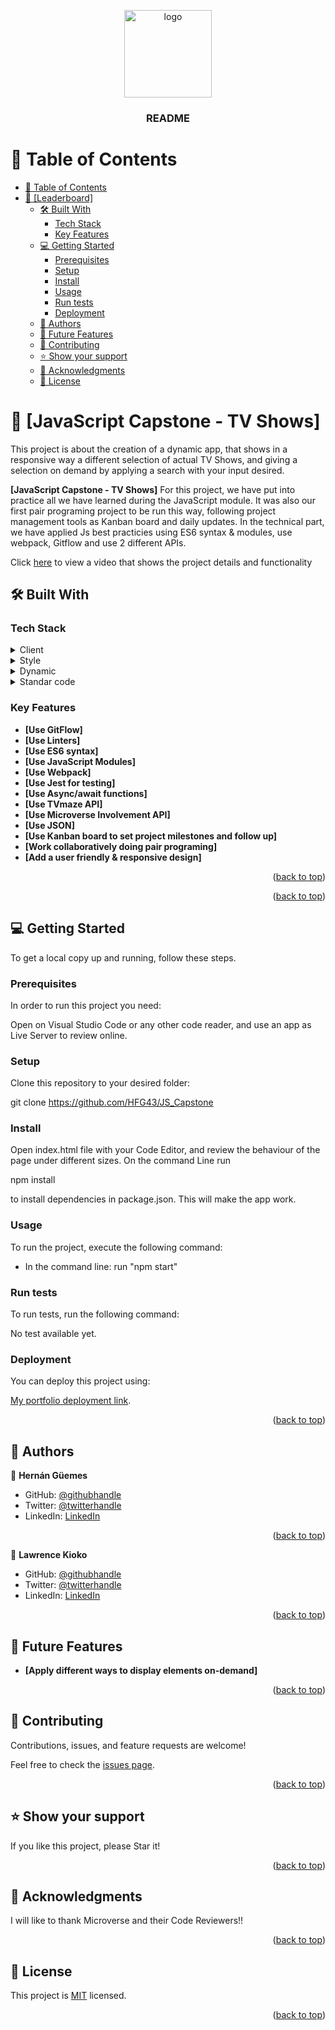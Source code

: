 <a name="readme-top"></a>


<div align="center">
  
  <img src="./src/images/tv%20icon.png" alt="logo" width="140"  height="auto" />
  <br/>

<h3><b>README</b></h3>

</div>

# 📗 Table of Contents

- [📗 Table of Contents](#-table-of-contents)
- [📖 \[Leaderboard\] ](#-leaderboard-)
  - [🛠 Built With ](#-built-with-)
    - [Tech Stack ](#tech-stack-)
    - [Key Features ](#key-features-)
  - [💻 Getting Started ](#-getting-started-)
    - [Prerequisites](#prerequisites)
    - [Setup](#setup)
    - [Install](#install)
    - [Usage](#usage)
    - [Run tests](#run-tests)
    - [Deployment](#deployment)
  - [👥 Authors ](#-authors-)
  - [🔭 Future Features ](#-future-features-)
  - [🤝 Contributing ](#-contributing-)
  - [⭐️ Show your support ](#️-show-your-support-)
  - [🙏 Acknowledgments ](#-acknowledgments-)
  - [📝 License ](#-license-)


# 📖 [JavaScript Capstone - TV Shows] <a name="about-project"></a>

This project is about the creation of a dynamic app, that shows in a responsive way a different selection of actual TV Shows, and giving a selection on demand by applying a search with your input desired. 

**[JavaScript Capstone - TV Shows]** For this project, we have put into practice all we have learned during the JavaScript module. It was also our first pair programing project to be run this way, following project management tools as Kanban board and daily updates. In the technical part, we have applied Js best practicies using ES6 syntax & modules, use webpack, Gitflow and use 2 different APIs.

Click [here](https://drive.google.com/file/d/174M16aVDuy5hUGUkCbcNxvBpU8lINgAJ/view?usp=drive_link) to view a video that shows the project details and functionality

## 🛠 Built With <a name="built-with"></a>

### Tech Stack <a name="tech-stack"></a>

<details>
  <summary>Client</summary>
  <ul>
    <li><a href="#">HTML</a></li>
  </ul>
</details>

<details>
  <summary>Style</summary>
  <ul>
    <li><a href="#">CSS</a></li>
  </ul>
</details>

<details>
  <summary>Dynamic</summary>
  <ul>
    <li><a href="#">JavaScript</a></li>
  </ul>
</details>

<details>
<summary>Standar code</summary>
  <ul>
    <li><a href="#">Linters</a></li>
  </ul>
</details>

### Key Features <a name="key-features"></a>

- **[Use GitFlow]**
- **[Use Linters]**
- **[Use ES6 syntax]**
- **[Use JavaScript Modules]**
- **[Use Webpack]**
- **[Use Jest for testing]**
- **[Use Async/await functions]**
- **[Use TVmaze API]**
- **[Use Microverse Involvement API]**
- **[Use JSON]**
- **[Use Kanban board to set project milestones and follow up]**
- **[Work collaboratively doing pair programing]**
- **[Add a user friendly & responsive design]**


<p align="right">(<a href="#readme-top">back to top</a>)</p>

<p align="right">(<a href="#readme-top">back to top</a>)</p>

## 💻 Getting Started <a name="getting-started"></a>

To get a local copy up and running, follow these steps.

### Prerequisites

In order to run this project you need:

Open on Visual Studio Code or any other code reader, and use an app as Live Server to review online.
### Setup

Clone this repository to your desired folder:

git clone https://github.com/HFG43/JS_Capstone

### Install

Open index.html file with your Code Editor, and review the behaviour of the page under different sizes.
On the command Line run 

npm install 

to install dependencies in package.json. This will make the app work.

### Usage

To run the project, execute the following command:

- In the command line: 
 run "npm start"

### Run tests

To run tests, run the following command:

No test available yet.

### Deployment

You can deploy this project using:

[My portfolio deployment link](https://hfg43.github.io/JS_Capstone/).

<p align="right">(<a href="#readme-top">back to top</a>)</p>


## 👥 Authors <a name="authors"></a>

👤 **Hernán Güemes**

- GitHub: [@githubhandle](https://github.com/HFG43)
- Twitter: [@twitterhandle](https://twitter.com/HFG_43)
- LinkedIn: [LinkedIn](https://www.linkedin.com/in/hern%C3%A1n-g%C3%BCemes-a440591b/)

<p align="right">(<a href="#readme-top">back to top</a>)</p>

👤 **Lawrence Kioko**

- GitHub: [@githubhandle](https://github.com/Kidd254)
- Twitter: [@twitterhandle](https://twitter.com/lawrenc98789206)
- LinkedIn: [LinkedIn](https://www.linkedin.com/in/lawrence-kioko-972035240/)

<p align="right">(<a href="#readme-top">back to top</a>)</p>

## 🔭 Future Features <a name="future-features"></a>

- **[Apply different ways to display elements on-demand]**

<p align="right">(<a href="#readme-top">back to top</a>)</p>


## 🤝 Contributing <a name="contributing"></a>

Contributions, issues, and feature requests are welcome!

Feel free to check the [issues page](../../issues/).

<p align="right">(<a href="#readme-top">back to top</a>)</p>


## ⭐️ Show your support <a name="support"></a>

If you like this project, please Star it!

<p align="right">(<a href="#readme-top">back to top</a>)</p>

## 🙏 Acknowledgments <a name="acknowledgements"></a>

I will like to thank Microverse and their Code Reviewers!!

<p align="right">(<a href="#readme-top">back to top</a>)</p>


## 📝 License <a name="license"></a>

This project is [MIT](./LICENSE) licensed.

<p align="right">(<a href="#readme-top">back to top</a>)</p>
